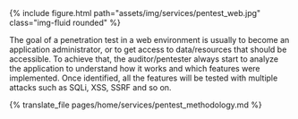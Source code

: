 <div class="col-sm mt-3 mt-md-0">
  {% include figure.html path="assets/img/services/pentest_web.jpg" class="img-fluid rounded" %}
</div>

The goal of a penetration test in a web environment is usually to become an application administrator, or to get access to data/resources that should be accessible. To achieve that, the auditor/pentester always start to analyze the application to understand how it works and which features were implemented. Once identified, all the features will be tested with multiple attacks such as SQLi, XSS, SSRF and so on.

{% translate_file pages/home/services/pentest_methodology.md %}